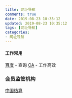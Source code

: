 ```yaml
---
title: 网址导航
comments: true
date: 2019-08-23 10:35:12
updated: 2019-08-23 10:35:12
tags: [网址导航]
categories:
- 网址导航
---
```






#### 工作常用

[百度](http://www.baidu.com) - 查询   [OA](http://eoa.foundersc.com) - 工作高效



### 会员监管机构

[中国结算](http://www.chinaclear.cn/)



